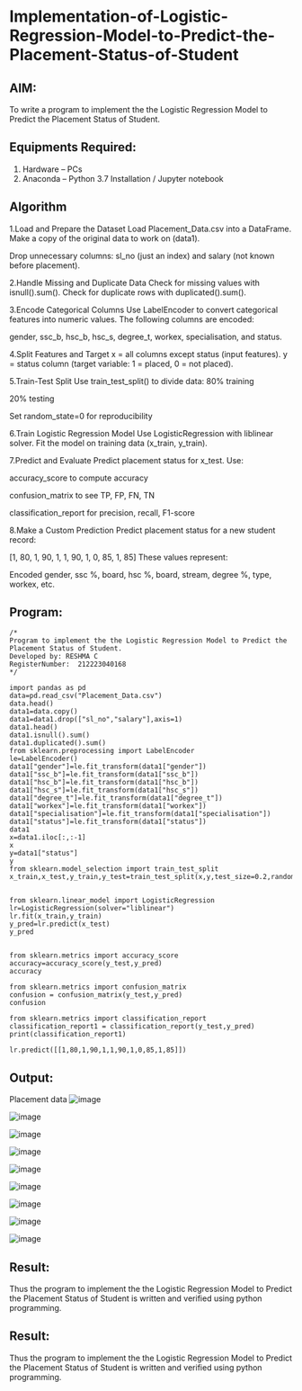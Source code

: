 # Implementation-of-Logistic-Regression-Model-to-Predict-the-Placement-Status-of-Student

## AIM:
To write a program to implement the the Logistic Regression Model to Predict the Placement Status of Student.

## Equipments Required:
1. Hardware – PCs
2. Anaconda – Python 3.7 Installation / Jupyter notebook

## Algorithm
1.Load and Prepare the Dataset Load Placement_Data.csv into a DataFrame.
Make a copy of the original data to work on (data1).

Drop unnecessary columns: sl_no (just an index) and salary (not known before placement).

2.Handle Missing and Duplicate Data Check for missing values with isnull().sum().
Check for duplicate rows with duplicated().sum().

3.Encode Categorical Columns Use LabelEncoder to convert categorical features into numeric values.
The following columns are encoded:

gender, ssc_b, hsc_b, hsc_s, degree_t, workex, specialisation, and status.

4.Split Features and Target x = all columns except status (input features).
y = status column (target variable: 1 = placed, 0 = not placed).

5.Train-Test Split Use train_test_split() to divide data:
80% training

20% testing

Set random_state=0 for reproducibility

6.Train Logistic Regression Model Use LogisticRegression with liblinear solver.
Fit the model on training data (x_train, y_train).

7.Predict and Evaluate Predict placement status for x_test.
Use:

accuracy_score to compute accuracy

confusion_matrix to see TP, FP, FN, TN

classification_report for precision, recall, F1-score

8.Make a Custom Prediction
Predict placement status for a new student record:

[1, 80, 1, 90, 1, 1, 90, 1, 0, 85, 1, 85] These values represent:

Encoded gender, ssc %, board, hsc %, board, stream, degree %, type, workex, etc.
## Program:
```
/*
Program to implement the the Logistic Regression Model to Predict the Placement Status of Student.
Developed by: RESHMA C
RegisterNumber:  212223040168
*/
```
```
import pandas as pd
data=pd.read_csv("Placement_Data.csv")
data.head()
data1=data.copy()
data1=data1.drop(["sl_no","salary"],axis=1)
data1.head()
data1.isnull().sum()
data1.duplicated().sum()
from sklearn.preprocessing import LabelEncoder
le=LabelEncoder()
data1["gender"]=le.fit_transform(data1["gender"])
data1["ssc_b"]=le.fit_transform(data1["ssc_b"])
data1["hsc_b"]=le.fit_transform(data1["hsc_b"])
data1["hsc_s"]=le.fit_transform(data1["hsc_s"])
data1["degree_t"]=le.fit_transform(data1["degree_t"])
data1["workex"]=le.fit_transform(data1["workex"])
data1["specialisation"]=le.fit_transform(data1["specialisation"])
data1["status"]=le.fit_transform(data1["status"])
data1
x=data1.iloc[:,:-1]
x
y=data1["status"]
y
from sklearn.model_selection import train_test_split
x_train,x_test,y_train,y_test=train_test_split(x,y,test_size=0.2,random_state=0)


from sklearn.linear_model import LogisticRegression
lr=LogisticRegression(solver="liblinear")
lr.fit(x_train,y_train)
y_pred=lr.predict(x_test)
y_pred


from sklearn.metrics import accuracy_score
accuracy=accuracy_score(y_test,y_pred)
accuracy

from sklearn.metrics import confusion_matrix
confusion = confusion_matrix(y_test,y_pred)
confusion

from sklearn.metrics import classification_report
classification_report1 = classification_report(y_test,y_pred)
print(classification_report1)

lr.predict([[1,80,1,90,1,1,90,1,0,85,1,85]])

```

## Output:
Placement data
![image](https://github.com/user-attachments/assets/dd52df2b-7a7a-4396-b3a3-dccf74b12078)

![image](https://github.com/user-attachments/assets/3f4cb1cb-d233-4de9-9fdb-f0ecab0d873c)

![image](https://github.com/user-attachments/assets/dcf01bcf-89b3-4f78-b99f-7bbb42af9303)

![image](https://github.com/user-attachments/assets/c7142b89-99e1-4690-97c6-d37f6580566b)

![image](https://github.com/user-attachments/assets/8551d3ab-6032-4334-8293-58101acb27b1)

![image](https://github.com/user-attachments/assets/f0819c93-7d65-47af-ad9f-318337dbe050)

![image](https://github.com/user-attachments/assets/89c3aeac-002d-4e05-8897-f9b056091fd8)

![image](https://github.com/user-attachments/assets/622b040c-7567-4feb-b827-99b8544c9bd0)

![image](https://github.com/user-attachments/assets/63f590e6-6d6e-4adb-bcfa-b359ed71e454)

## Result:
Thus the program to implement the the Logistic Regression Model to Predict the Placement Status of Student is written and verified using python programming.


## Result:
Thus the program to implement the the Logistic Regression Model to Predict the Placement Status of Student is written and verified using python programming.
